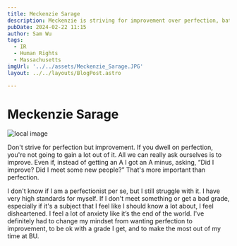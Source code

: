 ```yaml
---
title: Meckenzie Sarage
description: Meckenzie is striving for improvement over perfection, battling high standards and anxiety.
pubDate: 2024-02-22 11:15
author: Sam Wu
tags:
  - IR
  - Human Rights
  - Massachusetts
imgUrl: '../../assets/Meckenzie_Sarage.JPG'
layout: ../../layouts/BlogPost.astro

---
```

# Meckenzie Sarage

![local image](../../assets/Meckenzie_Sarage.JPG)

Don't strive for perfection but improvement. If you dwell on perfection, you're not going to gain a lot out of it. All we can really ask ourselves is to improve. Even if, instead of getting an A I got an A minus, asking, “Did I improve? Did I meet some new people?” That's more important than perfection.

I don't know if I am a perfectionist per se, but I still struggle with it. I have very high standards for myself. If I don't meet something or get a bad grade, especially if it's a subject that I feel like I should know a lot about, I feel disheartened. I feel a lot of anxiety like it’s the end of the world. I've definitely had to change my mindset from wanting perfection to improvement, to be ok with a grade I get, and to make the most out of my time at BU. 
